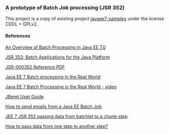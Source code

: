 ### A prototype of Batch Job processing (JSR 352)

This project is a copy of existing project [javaee7-samples](https://github.com/javaee-samples/javaee7-samples)
under the license CDDL + GPLv2.

#### References

[An Overview of Batch Processing in Java EE 7.0](https://www.oracle.com/technetwork/articles/java/batch-1965499.html)

[JSR 352: Batch Applications for the Java Platform](https://www.jcp.org/en/jsr/detail?id=352)

[JSR-000352 Reference PDF](http://download.oracle.com/otndocs/jcp/batch-1_0_revA-mrel-eval-spec/index.html)

[Java EE 7 Batch processing in the Real World](https://www.slideshare.net/radcortez/con2818-java-ee-7-batch-processing-in-the-real-world)

[Java EE 7 Batch Processing in the Real World - video](https://www.youtube.com/watch?v=sOLcW957gwM)

[JBeret Uset Guide](https://jberet.gitbooks.io/jberet-user-guide/content/batch_properties/index.html)

[How to send emails from a Java EE Batch Job](https://stackoverflow.com/questions/47557094/how-to-send-emails-from-a-java-ee-batch-job)

[JEE 7 JSR 352 passing data from batchlet to a chunk-step](https://stackoverflow.com/questions/49210613/jee-7-jsr-352-passing-data-from-batchlet-to-a-chunk-step)

[How to pass data from one step to another step?](https://stackoverflow.com/questions/41786324/java-batch-how-to-pass-data-from-one-step-to-another-step)
